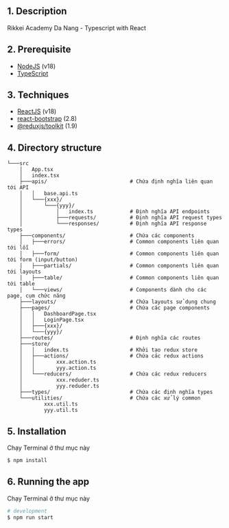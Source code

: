 ## 1. Description

Rikkei Academy Da Nang - Typescript with React

## 2. Prerequisite

- [NodeJS](https://nodejs.org) (v18)
- [TypeScript](https://www.typescriptlang.org/)

## 3. Techniques
- [ReactJS](https://legacy.reactjs.org/) (v18)
- [react-bootstrap](https://react-bootstrap.netlify.app/) (2.8)
- [@reduxjs/toolkit](https://redux-toolkit.js.org/) (1.9)

## 4. Directory structure
```
└───src
    │   App.tsx
    │   index.tsx
    ├───apis/                           # Chứa định nghĩa liên quan tới API
    │   │   base.api.ts
    │   └───{xxx}/
    │       └───{yyy}/
    │           │   index.ts            # Định nghĩa API endpoints
    │           ├───requests/           # Định nghĩa API request types
    │           └───responses/          # Định nghĩa API response types
    ├───components/                     # Chứa các components
    │   ├───errors/                     # Common components liên quan tới lỗi
    │   ├───form/                       # Common components liên quan tới form (input/button)
    │   ├───partials/                   # Common components liên quan tới layouts
    │   ├───table/                      # Common components liên quan tới table
    │   └───views/                      # Components dành cho các page, cụm chức năng
    ├───layouts/                        # Chứa layouts sử dụng chung
    ├───pages/                          # Chứa các page components
    │   │   DashboardPage.tsx
    │   │   LoginPage.tsx
    │   ├───{xxx}/
    │   └───{yyy}/
    ├───routes/                         # Định nghĩa các routes
    ├───store/
    │   │   index.ts                    # Khởi tạo redux store
    │   ├───actions/                    # Chứa các redux actions
    │   │       xxx.action.ts
    │   │       yyy.action.ts
    │   └───reducers/                   # Chứa các redux reducers
    │           xxx.reduder.ts
    │           yyy.reduder.ts
    ├───types/                          # Chứa các định nghĩa types
    └───utilities/                      # Chứa các xử lý common
            xxx.util.ts
            yyy.util.ts
```

## 5. Installation

Chạy Terminal ở thư mục này
```bash
$ npm install
```

## 6. Running the app
Chạy Terminal ở thư mục này
```bash
# development
$ npm run start
```
